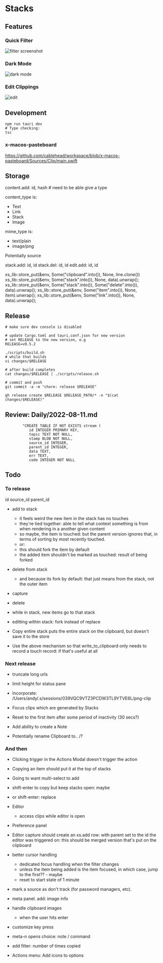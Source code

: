 # Stacks

## Features

### Quick Filter

![filter screenshot](./docs/screenshots/filter.webp)

### Dark Mode

![dark mode](./docs/screenshots/dark-mode.webp)

### Edit Clippings

![edit](./docs/screenshots/edit.webp)

## Development

```
npm run tauri dev
# Type checking:
tsc
```

### x-macos-pasteboard

https://github.com/cablehead/workspace/blob/x-macos-pasteboard/Sources/Clip/main.swift

## Storage

content.add: id, hash  # need to be able give a type

content_type is:

- Text
- Link
- Stack
- Image

mime_type is:

- text/plain
- image/png

Potentially source

stack.add: id, id
stack.del: id, id
edit.add: id, id

xs_lib::store_put(&env, Some("clipboard".into()), None, line.clone())
xs_lib::store_put(&env, Some("stack".into()), None, data).unwrap();
xs_lib::store_put(&env, Some("stack".into()), Some("delete".into()), data).unwrap();
xs_lib::store_put(&env, Some("item".into()), None, item).unwrap();
xs_lib::store_put(&env, Some("link".into()), None, data).unwrap();


## Release

```
# make sure dev console is disabled

# update Cargo.toml and tauri.conf.json for new version
# set RELEASE to the new version, e.g
RELEASE=v0.5.2

./scripts/build.sh
# while that builds
vi changes/$RELEASE

# after build completes
cat changes/$RELEASE | ./scripts/release.sh

# commit and push
git commit -a -m "chore: release $RELEASE"

gh release create $RELEASE $RELEASE_PATH/* -n "$(cat changes/$RELEASE)"
```

## Review: Daily/2022-08-11.md

```
        "CREATE TABLE IF NOT EXISTS stream (
           id INTEGER PRIMARY KEY,
           topic TEXT NOT NULL,
           stamp BLOB NOT NULL,
           source_id INTEGER,
           parent_id INTEGER,
           data TEXT,
           err TEXT,
           code INTEGER NOT NULL
```

## Todo

### To release

id source_id parent_id

- add to stack
    - it feels weird the new item in the stack has no touches
    - they're tied together: able to tell what context something is from when
      rendering in a another given content
    - so maybe, the item is touched: but the parent version ignores that, in
      terms of sorting by most recently touched.
    - or:
    - this should fork the item by default
    - the added item shouldn't be marked as touched: result of being forked

- delete from stack
    - and because its fork by default: that just means from the stack, not the
      outer item

- capture
- delete

- while in stack, new items go to that stack
- editting within stack: fork instead of replace
- Copy entire stack puts the entire stack on the clipboard, but doesn't save it
  to the store

- Use the above mechanism so that write_to_clipboard only needs to record a
  touch record: if that's useful at all


### Next release

- truncate long urls
- limit height for status pane

- Incorporate: /Users/andy/.s/sessions/039VQC9VTZ3PCDW3TL9YTVE6L/png-clip

- Focus clips which are generated by Stacks
- Reset to the first item after some period of inactivity (30 secs?)

- Add ability to create a Note

- Potentially rename Clipboard to.. /?

### And then

- Clicking trigger in the Actions Modal doesn't trigger the action

- Copying an item should put it at the top of stacks

- Going to want multi-select to add

- shift-enter to copy but keep stacks open: maybe
- or shift-enter: replace

- Editor
    - access clips while editor is open

- Preference panel

- Editor capture should create an xs.add row: with parent set to the id the
  editor was triggered on: this should be merged version that's put on the
  clipboard

- better cursor handling
    - dedicated focus handling when the filter changes
    - unless the item being added is the item focused, in which case, jump to
      the first?? - maybe
    - reset to start state of 1 minute

- mark a source as don't track (for password managers, etc).

- meta panel. add: image info

- handle clipboard images
    - when the user hits enter

- customize key press
- meta-n opens choice: note / command
- add filter: number of times copied

- Actions menu: Add icons to options

